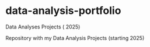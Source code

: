 # data-analysis-portfolio
Data Analyses Projects ( 2025)

Repository with my Data Analysis Projects (starting 2025)
